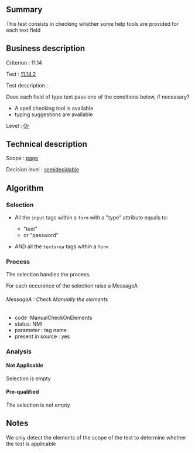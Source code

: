 ## Summary

This test consists in checking whether some help tools are provided for
each text field

## Business description

Criterion : 11.14

Test : [11.14.2](http://www.accessiweb.org/index.php/accessiweb-22-english-version.html#test-11-14-2)

Test description :

Does each field of type text pass one of the conditions below, if
necessary?

-   A spell checking tool is available
-   typing suggestions are available

Level : [Or](/en/category/rules-design/accessiweb-11/level/or)

## Technical description

Scope : [page](/en/category/rules-design/accessiweb-11/scope/page)

Decision level :
[semidecidable](/en/category/rules-design/accessiweb-11/decision-level/semidecidable)

## Algorithm

### Selection

-   All the `input` tags within a `form` with a "type" attribute
    equals to:
    -   "text"
    -   or "password"

-   AND all the `textarea` tags within a `form`

### Process

The selection handles the process.

For each occurence of the selection raise a MessageA

###### MessageA : Check Manually the elements

-   code :ManualCheckOnElements
-   status: NMI
-   parameter : tag name
-   present in source : yes

### Analysis

#### Not Applicable

Selection is empty

#### Pre-qualified

The selection is not empty

## Notes

We only detect the elements of the scope of the test to determine
whether the test is applicable



